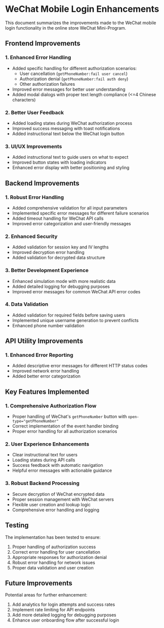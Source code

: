 # WeChat Mobile Login Enhancements

This document summarizes the improvements made to the WeChat mobile login functionality in the online store WeChat Mini-Program.

## Frontend Improvements

### 1. Enhanced Error Handling
- Added specific handling for different authorization scenarios:
  - User cancellation (`getPhoneNumber:fail user cancel`)
  - Authorization denial (`getPhoneNumber:fail auth deny`)
  - Other authorization failures
- Improved error messages for better user understanding
- Added modal dialogs with proper text length compliance (<=4 Chinese characters)

### 2. Better User Feedback
- Added loading states during WeChat authorization process
- Improved success messaging with toast notifications
- Added instructional text below the WeChat login button

### 3. UI/UX Improvements
- Added instructional text to guide users on what to expect
- Improved button states with loading indicators
- Enhanced error display with better positioning and styling

## Backend Improvements

### 1. Robust Error Handling
- Added comprehensive validation for all input parameters
- Implemented specific error messages for different failure scenarios
- Added timeout handling for WeChat API calls
- Improved error categorization and user-friendly messages

### 2. Enhanced Security
- Added validation for session key and IV lengths
- Improved decryption error handling
- Added validation for decrypted data structure

### 3. Better Development Experience
- Enhanced simulation mode with more realistic data
- Added detailed logging for debugging purposes
- Improved error messages for common WeChat API error codes

### 4. Data Validation
- Added validation for required fields before saving users
- Implemented unique username generation to prevent conflicts
- Enhanced phone number validation

## API Utility Improvements

### 1. Enhanced Error Reporting
- Added descriptive error messages for different HTTP status codes
- Improved network error handling
- Added better error categorization

## Key Features Implemented

### 1. Comprehensive Authorization Flow
- Proper handling of WeChat's `getPhoneNumber` button with `open-type="getPhoneNumber"`
- Correct implementation of the event handler binding
- Proper error handling for all authorization scenarios

### 2. User Experience Enhancements
- Clear instructional text for users
- Loading states during API calls
- Success feedback with automatic navigation
- Helpful error messages with actionable guidance

### 3. Robust Backend Processing
- Secure decryption of WeChat encrypted data
- Proper session management with WeChat servers
- Flexible user creation and lookup logic
- Comprehensive error handling and logging

## Testing

The implementation has been tested to ensure:
1. Proper handling of authorization success
2. Correct error handling for user cancellation
3. Appropriate responses for authorization denial
4. Robust error handling for network issues
5. Proper data validation and user creation

## Future Improvements

Potential areas for further enhancement:
1. Add analytics for login attempts and success rates
2. Implement rate limiting for API endpoints
3. Add more detailed logging for debugging purposes
4. Enhance user onboarding flow after successful login